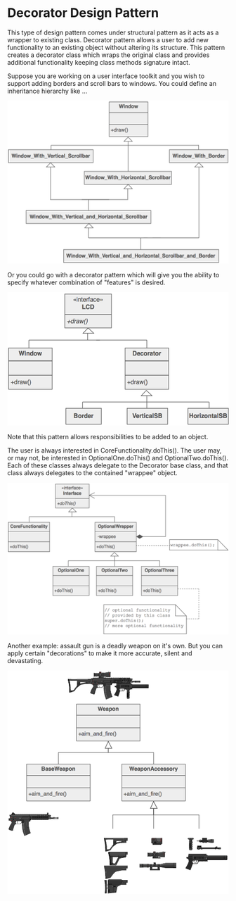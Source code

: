 # Decorator Design Pattern

This type of design pattern comes under structural pattern as it acts as a wrapper to existing class. Decorator pattern allows a user to add new functionality to an existing object without altering its structure.
This pattern creates a decorator class which wraps the original class and provides additional functionality keeping class methods signature intact.

Suppose you are working on a user interface toolkit and you wish to support adding borders and scroll bars to windows. You could define an inheritance hierarchy like ...

![Alt text](/images/image1.png?raw=true "Optional Title")

Or you could go with a decorator pattern which will  give you the ability to specify whatever combination of "features" is desired.

![Alt text](/images/image2.png?raw=true "Optional Title")

Note that this pattern allows responsibilities to be added to an object. 

The user  is always interested in CoreFunctionality.doThis(). The user may, or may not, be interested in OptionalOne.doThis() and OptionalTwo.doThis(). Each of these classes always delegate to the Decorator base class, and that class always delegates to the contained "wrappee" object.

![Alt text](/images/image3.png?raw=true "Optional Title")

Another example: assault gun is a deadly weapon on it's own. But you can apply certain "decorations" to make it more accurate, silent and devastating.

![Alt text](/images/image4.png?raw=true "Optional Title")


